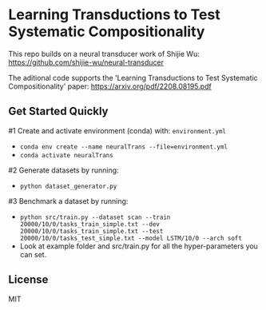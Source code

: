 # Learning Transductions to Test Systematic Compositionality

This repo builds on a neural transducer work of Shijie Wu: https://github.com/shijie-wu/neural-transducer

The aditional code supports the 'Learning Transductions to Test Systematic Compositionality' paper:
https://arxiv.org/pdf/2208.08195.pdf

## Get Started Quickly

#1 Create and activate environment (conda) with: `environment.yml`
- `conda env create --name neuralTrans --file=environment.yml`
- `conda activate neuralTrans`

#2 Generate datasets by running:
- `python dataset_generator.py`

#3 Benchmark a dataset by running:
- `python src/train.py --dataset scan --train 20000/10/0/tasks_train_simple.txt --dev 20000/10/0/tasks_train_simple.txt --test 20000/10/0/tasks_test_simple.txt --model LSTM/10/0 --arch soft`
- Look at example folder and src/train.py for all the hyper-parameters you can set.

## License

MIT
